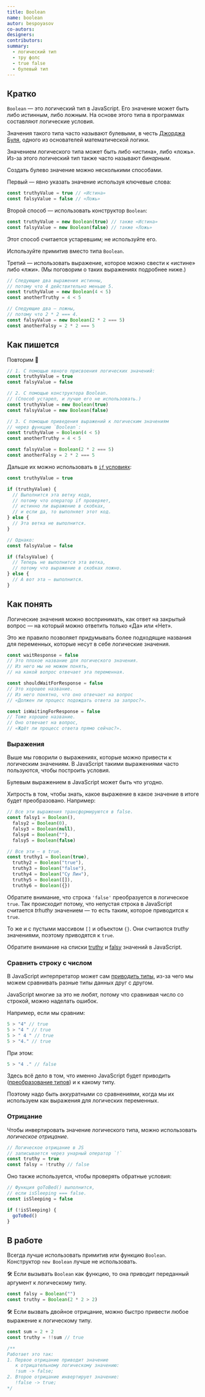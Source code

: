 ```yaml
---
title: Boolean
name: boolean
autor: bespoyasov
co-autors:
designers:
contributors:
summary:
  - логический тип
  - тру фолс
  - true false
  - булевый тип
---
```


## Кратко

`Boolean` — это логический тип в JavaScript. Его значение может быть либо истинным, либо ложным. На основе этого типа в программах составляют логические условия.

Значения такого типа часто называют булевыми, в честь [Джорджа Буля](https://ru.wikipedia.org/wiki/Буль,_Джордж), одного из основателей математической логики.

Значением логического типа может быть либо «истина», либо «ложь». Из-за этого логический тип также часто называют _бинарным_.

Создать булево значение можно несколькими способами.

Первый — явно указать значение используя ключевые слова:

```jsx
const truthyValue = true // «Истина»
const falsyValue = false // «Ложь»
```

Второй способ — использовать конструктор `Boolean`:

```jsx
const truthyValue = new Boolean(true) // также «Истина»
const falsyValue = new Boolean(false) // также «Ложь»
```

Этот способ считается устаревшим; не используйте его.

Используйте примитив вместо типа `Boolean`.

Третий — использовать выражение, которое можно свести к «истине» либо «лжи». (Мы поговорим о таких выражениях подробнее ниже.)

```jsx
// Следующие два выражения истинны,
// потому что 4 действительно меньше 5.
const truthyValue = new Boolean(4 < 5)
const anotherTruthy = 4 < 5

// Следующие два — ложны,
// потому что 2 * 2 === 4.
const falsyValue = new Boolean(2 * 2 === 5)
const anotherFalsy = 2 * 2 === 5
```

## Как пишется

Повторим 🙂

```jsx
// 1. С помощью явного присвоения логических значений:
const truthyValue = true
const falsyValue = false

// 2. С помощью конструктора Boolean.
// (Способ устарел, и лучше его не использовать.)
const truthyValue = new Boolean(true)
const falsyValue = new Boolean(false)

// 3. С помощью приведения выражений к логическим значениям
// через функцию `Boolean`:
const truthyValue = Boolean(4 < 5)
const anotherTruthy = 4 < 5

const falsyValue = Boolean(2 * 2 === 5)
const anotherFalsy = 2 * 2 === 5
```

Дальше их можно использовать в [`if` условиях](/posts/js/doka/if-else):

```jsx
const truthyValue = true

if (truthyValue) {
  // Выполнится эта ветку кода,
  // потому что оператор if проверяет,
  // истинно ли выражение в скобках,
  // и если да, то выполняет этот код.
} else {
  // Эта ветка не выполнится.
}

// Однако:
const falsyValue = false

if (falsyValue) {
  // Теперь не выполнится эта ветка,
  // потому что выражение в скобках ложно.
} else {
  // А вот эта — выполнится.
}
```

## Как понять

Логические значения можно воспринимать, как ответ на закрытый вопрос — на который можно ответить только «Да» или «Нет».

Это же правило позволяет придумывать более подходящие названия для переменных, которые несут в себе логические значения.

```jsx
const waitResponse = false
// Это плохое название для логического значения.
// Из него мы не можем понять,
// на какой вопрос отвечает эта переменная.

const shouldWaitForResponse = false
// Это хорошее название.
// Из него понятно, что оно отвечает на вопрос
// «Должен ли процесс подождать ответа за запрос?».

const isWaitingForResponse = false
// Тоже хорошее название.
// Оно отвечает на вопрос,
// «Ждёт ли процесс ответа прямо сейчас?».
```

### Выражения

Выше мы говорили о выражениях, которые можно привести к логическим значениям. В JavaScript такими выражениями часто пользуются, чтобы построить условия.

Булевым выражением в JavaScript может быть что угодно.

Хитрость в том, чтобы знать, какое выражение в какое значение в итоге будет преобразовано. Например:

```jsx
// Все эти выражения трансформируются в false.
const falsy1 = Boolean(),
  falsy2 = Boolean(0),
  falsy3 = Boolean(null),
  falsy4 = Boolean(""),
  falsy5 = Boolean(false)

// Все эти — в true.
const truthy1 = Boolean(true),
  truthy2 = Boolean("true"),
  truthy3 = Boolean("false"),
  truthy4 = Boolean("Су Лин"),
  truthy5 = Boolean([]),
  truthy6 = Boolean({})
```

Обратите внимание, что строка `'false'` преобразуется в логическое `true`. Так происходит потому, что непустая строка в JavaScript считается _trhuthy_ значением — то есть таким, которое приводится к `true`.

То же и с пустыми массивом `[]` и объектом `{}`. Они считаются _truthy_ значениями, поэтому приводятся к `true`.

Обратите внимание на списки [truthy](https://developer.mozilla.org/ru/docs/Словарь/Truthy) и [falsy](https://developer.mozilla.org/ru/docs/Словарь/Falsy) значений в JavaScript.

### Сравнить строку с числом

В JavaScript интерпретатор может сам [приводить типы](https://developer.mozilla.org/ru/docs/Словарь/Type_coercion), из-за чего мы можем сравнивать разные типы данных друг с другом.

JavaScript многие за это не любят, потому что сравнивая число со строкой, можно наделать ошибок.

Например, если мы сравним:

```jsx
5 > "4" // true
5 > "4 " // true
5 > " 4 " // true
5 > "4." // true
```

При этом:

```jsx
5 > "4 ." // false
```

Здесь всё дело в том, что именно JavaScript будет приводить ([преобразование типов](/posts/js/long/typecasting)) и к какому типу.

Поэтому надо быть аккуратными со сравнениями, когда мы их используем как выражения для логических переменных.

### Отрицание

Чтобы инвертировать значение логического типа, можно использовать _логическое отрицание_.

```jsx
// Логическое отрицание в JS
// записывается через унарный оператор `!`
const truthy = true
const falsy = !truthy // false
```

Оно также используется, чтобы проверять обратные условия:

```jsx
// Функция goToBed() выполнится,
// если isSleeping === false.
const isSleeping = false

if (!isSleeping) {
  goToBed()
}
```

## В работе

Всегда лучше использовать примитив или функцию `Boolean`. Конструктор `new Boolean` лучше не использовать.

🛠 Если вызывать `Boolean` как функцию, то она приводит переданный аргумент к логическому типу.

```jsx
const falsy = Boolean("")
const truthy = Boolean(2 * 2 > 2)
```

🛠 Если вызвать двойное отрицание, можно быстро привести любое выражение к логическому типу.

```jsx
const sum = 2 + 2
const truthy = !!sum // true

/**
Работает это так:
1. Первое отрицание приводит значение
   к отрицательному логическому значению:
   !sum -> false;
2. Второе отрицание инвертирует значение:
   !false -> true;
*/
```
